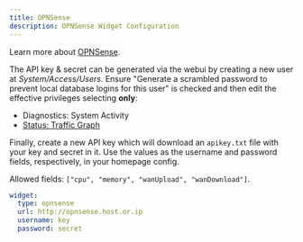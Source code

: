 ```yaml
---
title: OPNSense
description: OPNSense Widget Configuration
---
```


Learn more about [OPNSense](https://opnsense.org/).

The API key & secret can be generated via the webui by creating a new user at _System/Access/Users_. Ensure "Generate a scrambled password to prevent local database logins for this user" is checked and then edit the effective privileges selecting **only**:

- Diagnostics: System Activity
- [Status: Traffic Graph](https://github.com/gethomepage/homepage/blob/main/docs/widgets/services/opnsense.md)

Finally, create a new API key which will download an `apikey.txt` file with your key and secret in it. Use the values as the username and password fields, respectively, in your homepage config.

Allowed fields: `["cpu", "memory", "wanUpload", "wanDownload"]`.

```yaml
widget:
  type: opnsense
  url: http://opnsense.host.or.ip
  username: key
  password: secret
```
